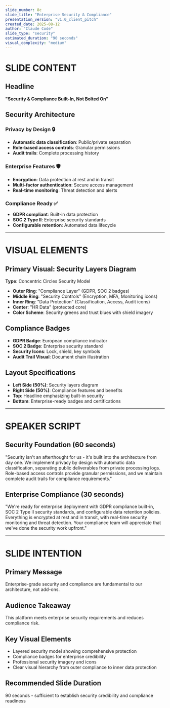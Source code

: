 ```yaml
---
slide_number: 8c
slide_title: "Enterprise Security & Compliance"
presentation_version: "v1.0_client_pitch"
created_date: 2025-08-12
author: "Claude Code"
slide_type: "security"
estimated_duration: "90 seconds"
visual_complexity: "medium"
---
```


# SLIDE CONTENT

## Headline
**"Security & Compliance Built-In, Not Bolted On"**

## Security Architecture

### **Privacy by Design** 🔒
- **Automatic data classification**: Public/private separation
- **Role-based access controls**: Granular permissions
- **Audit trails**: Complete processing history

### **Enterprise Features** 🛡️
- **Encryption**: Data protection at rest and in transit
- **Multi-factor authentication**: Secure access management
- **Real-time monitoring**: Threat detection and alerts

### **Compliance Ready** ✅
- **GDPR compliant**: Built-in data protection
- **SOC 2 Type II**: Enterprise security standards
- **Configurable retention**: Automated data lifecycle

---

# VISUAL ELEMENTS

## Primary Visual: Security Layers Diagram
**Type**: Concentric Circles Security Model
- **Outer Ring**: "Compliance Layer" (GDPR, SOC 2 badges)
- **Middle Ring**: "Security Controls" (Encryption, MFA, Monitoring icons)
- **Inner Ring**: "Data Protection" (Classification, Access, Audit icons)
- **Center**: "HR Data" (protected core)
- **Color Scheme**: Security greens and trust blues with shield imagery

## Compliance Badges
- **GDPR Badge**: European compliance indicator
- **SOC 2 Badge**: Enterprise security standard
- **Security Icons**: Lock, shield, key symbols
- **Audit Trail Visual**: Document chain illustration

## Layout Specifications
- **Left Side (50%)**: Security layers diagram
- **Right Side (50%)**: Compliance features and benefits
- **Top**: Headline emphasizing built-in security
- **Bottom**: Enterprise-ready badges and certifications

---

# SPEAKER SCRIPT

## Security Foundation (60 seconds)
"Security isn't an afterthought for us - it's built into the architecture from day one. We implement privacy by design with automatic data classification, separating public deliverables from private processing logs. Role-based access controls provide granular permissions, and we maintain complete audit trails for compliance requirements."

## Enterprise Compliance (30 seconds)
"We're ready for enterprise deployment with GDPR compliance built-in, SOC 2 Type II security standards, and configurable data retention policies. Everything is encrypted at rest and in transit, with real-time security monitoring and threat detection. Your compliance team will appreciate that we've done the security work upfront."

---

# SLIDE INTENTION

## Primary Message
Enterprise-grade security and compliance are fundamental to our architecture, not add-ons.

## Audience Takeaway
This platform meets enterprise security requirements and reduces compliance risk.

## Key Visual Elements
- Layered security model showing comprehensive protection
- Compliance badges for enterprise credibility
- Professional security imagery and icons
- Clear visual hierarchy from outer compliance to inner data protection

## Recommended Slide Duration
90 seconds - sufficient to establish security credibility and compliance readiness